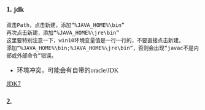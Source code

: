 <font face="SimSun" size=3>

### 1. jdk

~~~
双击Path，点击新建，添加“%JAVA_HOME%\bin”
再次点击新建，添加“%JAVA_HOME%\jre\bin”
这里要特别注意一下，win10环境变量值是一行一行的，不要直接点击新建，
添加“%JAVA_HOME%\bin;%JAVA_HOME%\jre\bin”，否则会出现“javac不是内部或外部命令”错误。
~~~
- 环境冲突，可能会有自带的oracle/JDK

[JDK7](http://www.oracle.com/technetwork/java/javase/downloads/java-archive-downloads-javase7-521261.html)


### 2.


</font>